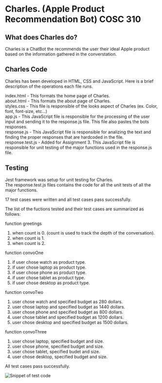 ﻿# Charles. (Apple Product Recommendation Bot) COSC 310

## What does Charles do?
Charles is a ChatBot the recommends the user their ideal Apple product based on the information gathered in the converstation.

## Charles Code
Charles has been developed in HTML, CSS and JavaScript. Here is a brief description of the operations each file runs.<br/>

index.html - This formats the home page of Charles. <br/>
about.html - This formats the about page of Charles.<br/>
styles.css - This file is responsible of the looks aspect of Charles (ex. Color, font, font-size, etc...)<br/>
app.js - This JavaScript file is responsible for the processing of the user input and sending it to the response.js file. This file also pastes the bots responses.<br/>
response.js - This JavaScript file is responsible for analizing the text and finding the proper responses that are hardcoded in the file.<br/>
response.test.js - Added for Assignment 3. This JavaScript file is responsible for unit testing of the major functions used in the response.js file.<br/>

## Testing
Jest framework was setup for unit testing for Charles.<br/>
The response.test.js files contains the code for all the unit tests of all the major functions.<br/>

17 test cases were written and all test cases pass successfully.<br/>

The list of the fuctions tested and their test cases are summarized as follows:<br/>
 
function greetings<br/>
1. when count is 0. (count is used to track the depth of the conversation).<br/>
2. when count is 1.<br/>
3. when count is 2.<br/>

function convoOne<br/>
1. if user chose watch as product type.<br/>
2. if user chose laptop as product type.<br/>
3. if user chose phone as product type.<br/>
4. if user chose tablet as product type.<br/>
5. if user chose desktop as product type.<br/>


function convoTwo<br/>
1. user chose watch and specified budget as 280 dollars.<br/>
2. user chose laptop and specified budget as 1440 dollars.<br/>
3. user chose phone and specified budget as 800 dollars.<br/>
4. user chose tablet and specified budget as 1200 dollars.<br/>
5. user chose desktop and specified budget as 1500 dollars.<br/>

function convoThree<br/>
1. user chose laptop, specified budget and size.<br/>
2. user chose phone, specified budget and size.<br/>
3. user chose tablet, specified budet and size.<br/>
4. user chose desktop, specified budget and size.<br/> 

All test cases pass successfully.<br/>

![Snippet of test code](https://imgur.com/0GTsvvc)



